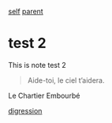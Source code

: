 [self](test2) [parent](test1)

# test 2

This is note test 2

> Aide-toi, le ciel t’aidera.

Le Chartier Embourbé

[digression](kanq)

